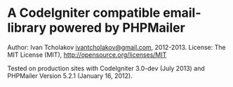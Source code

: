 A CodeIgniter compatible email-library powered by PHPMailer
===========================================================

Author: Ivan Tcholakov <ivantcholakov@gmail.com>, 2012-2013.
License: The MIT License (MIT), http://opensource.org/licenses/MIT

Tested on production sites with CodeIgniter 3.0-dev (July 2013) and PHPMailer Version 5.2.1 (January 16, 2012).
